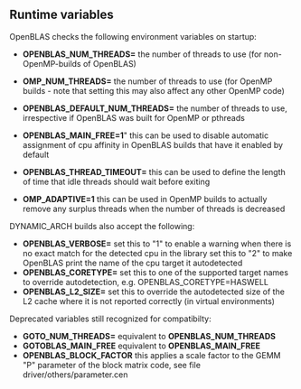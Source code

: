 ## Runtime variables

OpenBLAS checks the following environment variables on startup:

* **OPENBLAS_NUM_THREADS=**   the number of threads to use (for non-OpenMP-builds of OpenBLAS)
* **OMP_NUM_THREADS=**        the number of threads to use (for OpenMP builds - note that setting this may also affect any other OpenMP code)
* **OPENBLAS_DEFAULT_NUM_THREADS=**   the number of threads to use, irrespective if OpenBLAS was built for OpenMP or pthreads

* **OPENBLAS_MAIN_FREE=1**"   this can be used to disable automatic assignment of cpu affinity in OpenBLAS builds that have it enabled by default
* **OPENBLAS_THREAD_TIMEOUT=**  this can be used to define the length of time that idle threads should wait before exiting
* **OMP_ADAPTIVE=1**      this can be used in OpenMP builds to actually remove any surplus threads when the number of threads is decreased


DYNAMIC_ARCH builds also accept the following:
* **OPENBLAS_VERBOSE=**       set this to "1" to enable a warning when there is no exact match for the detected cpu in the library
                              set this to "2" to make OpenBLAS print the name of the cpu target it autodetected
* **OPENBLAS_CORETYPE=**      set this to one of the supported target names to override autodetection, e.g. OPENBLAS_CORETYPE=HASWELL
* **OPENBLAS_L2_SIZE=**       set this to override the autodetected size of the L2 cache where it is not reported correctly (in virtual environments)



Deprecated variables still recognized for compatibilty:
* **GOTO_NUM_THREADS=**    equivalent to **OPENBLAS_NUM_THREADS**
* **GOTOBLAS_MAIN_FREE**   equivalent to **OPENBLAS_MAIN_FREE**
* **OPENBLAS_BLOCK_FACTOR**   this applies a scale factor to the GEMM "P" parameter of the block matrix code, see file driver/others/parameter.cen
